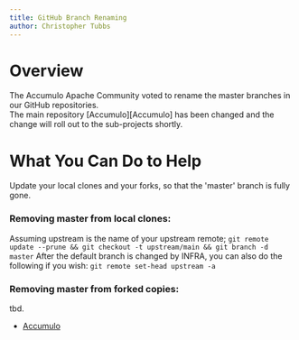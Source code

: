 ```yaml
---
title: GitHub Branch Renaming
author: Christopher Tubbs
---
```


# Overview
The Accumulo Apache Community voted to rename the master branches in our GitHub repositories.  
The main repository [Accumulo][Accumulo] has been changed and the change will roll out to the
sub-projects shortly.

# What You Can Do to Help
Update your local clones and your forks, so that the 'master' branch is fully gone.

### Removing master from local clones: 
Assuming upstream is the name of your upstream remote;
`git remote update --prune && git checkout -t upstream/main && git branch -d master`
After the default branch is changed by INFRA, you can also do the following if you wish:
`git remote set-head upstream -a`

### Removing master from forked copies:
tbd.

- [Accumulo](https://github.com/apache/accumulo)
